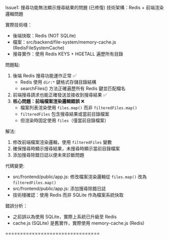 Issue1: 搜尋功能無法顯示搜尋結果的問題 (已修復)
技術架構：Redis + 前端渲染邏輯問題

實際技術棧：
- 後端快取：Redis (NOT SQLite)
- 檔案：src/backend/file-system/memory-cache.js (RedisFileSystemCache)
- 搜尋實作：使用 Redis KEYS + HGETALL 遍歷所有目錄

問題點: 
1. 後端 Redis 搜尋功能運作正常 ✅
   - Redis 使用 `dir:*` 鍵格式存儲目錄結構
   - searchFiles() 方法正確遍歷所有 Redis 鍵並匹配檔名
2. 前端搜尋請求也能正確發送並接收到搜尋結果 ✅
3. **核心問題：前端檔案渲染邏輯錯誤** ❌
   - 檔案列表渲染使用 `files.map()` 而非 `filteredFiles.map()`
   - `filteredFiles` 包含搜尋結果或當前目錄檔案
   - 但渲染時固定使用 `files`（僅當前目錄檔案）

解法: 
1. 修改前端檔案渲染邏輯，使用 `filteredFiles` 變數
2. 確保搜尋時顯示搜尋結果，未搜尋時顯示當前目錄檔案
3. 添加搜尋除錯日誌以便未來診斷問題

代碼變更: 
- src/frontend/public/app.js: 修改檔案渲染邏輯從 `files.map()` 改為 `filteredFiles.map()`
- src/frontend/public/app.js: 添加搜尋除錯日誌
- 技術棧確認：使用 Redis 而非 SQLite 作為檔案系統快取

錯誤分析：
- 之前誤以為使用 SQLite，實際上系統已升級至 Redis
- cache.js (SQLite) 是舊實作，實際使用 memory-cache.js (Redis)

================================
